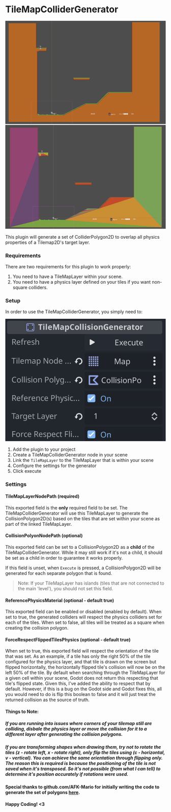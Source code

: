 # TileMapColliderGenerator

![TileMap Before](TileMap-Default.png "TileMap Before")
![TileMap After](TileMap-PlusColliders.png "TileMap with Colliders")

This plugin will generate a set of ColliderPolygon2D to overlap all physics properties of a Tilemap2D's target layer.

### Requirements
There are two requirements for this plugin to work properly:

1. You need to have a TileMapLayer within your scene.
2. You need to have a physics layer defined on your tiles if you want non-square colliders.

### Setup

In order to use the TileMapColliderGenerator, you simply need to:

![Inspector view](InspectorConfiguration.png "TileMapColliderGenerator Inspector View")

1. Add the plugin to your project
2. Create a TileMapColliderGenerator node in your scene
3. Link the `TileMapLayer` to the TileMapLayer that is within your scene
4. Configure the settings for the generator
5. Click execute

### Settings

#### TileMapLayerNodePath (required)

This exported field is the **only** required field to be set. The TileMapColliderGenerator will use this TileMapLayer to generate the CollisionPolygon2D(s) based on the tiles that are set within your scene as part of the linked TileMapLayer.

#### CollisionPolyonNodePath (optional)

This exported field can be set to a CollisionPolygon2D as a **child** of the TileMapColliderGenerator. While it may still work if it's not a child, it should be set as a child in order to guarantee it works properly.

If this field is unset, when `Execute` is pressed, a CollisionPolygon2D will be generated for each separate polygon that is found.

> Note: If your TileMapLayer has islands (tiles that are not connected to the main 'level'), you should not set this field.

#### ReferencePhysicsMaterial (optional - default true)

This exported field can be enabled or disabled (enabled by default). When set to true, the generated colliders will respect the physics colliders set for each of the tiles. When set to false, all tiles will be treated as a square when creating the collision polygon.

#### ForceRespectFlippedTilesPhysics (optional - default true)

When set to true, this exported field will respect the orientation of the tile that was set. As an example, if a tile has only the right 50% of the tile configured for the physics layer, and that tile is drawn on the screen but flipped horizontally, the horizontally flipped tile's collision will now be on the left 50% of the tile. By default when searching through the TileMapLayer for a given cell within your scene, Godot does not return this respecting that tile's flipped state. Given this, I've added the ability to respect that by default. However, if this is a bug on the Godot side and Godot fixes this, all you would need to do is flip this boolean to false and it will just treat the returned collision as the source of truth.


#### Things to Note:

##### If you are running into issues where corners of your tilemap still are colliding, disbale the physics layer or move the collision for it to a different layer after generating the collision polygons.

##### If you are transforming shapes when drawing them, try not to rotate the tiles (z - rotate left, x - rotate right), only flip the tiles using (c - horizontal, v - vertical). You can achieve the same orientation through flipping only. The reason this is required is because the positioning of the tile is not saved when it's transposed. So it's not possible (from what I can tell) to determine it's position accurately if rotations were used.


#### Special thanks to github.com/AFK-Mario for initially writing the code to generate the set of polygons [here](https://gist.github.com/afk-mario/15b5855ccce145516d1b458acfe29a28).

#### Happy Coding! <3
